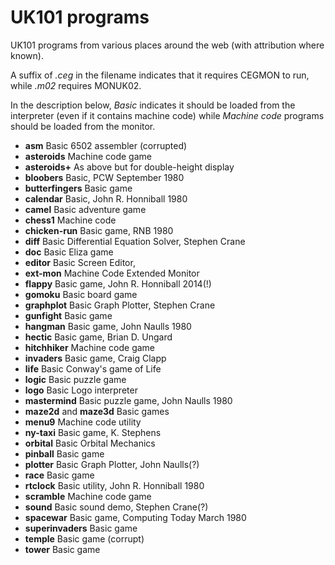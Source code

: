 UK101 programs
==============
UK101 programs from various places around the web (with attribution where
known). 

A suffix of _.ceg_ in the filename indicates that it requires CEGMON to run, 
while _.m02_ requires MONUK02.

In the description below, _Basic_ indicates it should be loaded from the
interpreter (even if it contains machine code) while _Machine code_ programs
should be loaded from the monitor.

- **asm** Basic 6502 assembler (corrupted)
- **asteroids** Machine code game 
- **asteroids+** As above but for double-height display
- **bloobers** Basic, PCW September 1980
- **butterfingers** Basic game
- **calendar** Basic, John R. Honniball 1980
- **camel** Basic adventure game
- **chess1** Machine code
- **chicken-run** Basic game, RNB 1980
- **diff** Basic Differential Equation Solver, Stephen Crane
- **doc** Basic Eliza game
- **editor** Basic Screen Editor, 
- **ext-mon** Machine Code Extended Monitor
- **flappy** Basic game, John R. Honniball 2014(!)
- **gomoku** Basic board game
- **graphplot** Basic Graph Plotter, Stephen Crane
- **gunfight** Basic game
- **hangman** Basic game, John Naulls 1980
- **hectic** Basic game, Brian D. Ungard
- **hitchhiker** Machine code game
- **invaders** Basic game, Craig Clapp
- **life** Basic Conway's game of Life
- **logic** Basic puzzle game
- **logo** Basic Logo interpreter
- **mastermind** Basic puzzle game, John Naulls 1980
- **maze2d** and **maze3d** Basic games
- **menu9** Machine code utility
- **ny-taxi** Basic game, K. Stephens
- **orbital** Basic Orbital Mechanics
- **pinball** Basic game
- **plotter** Basic Graph Plotter, John Naulls(?)
- **race** Basic game
- **rtclock** Basic utility, John R. Honniball 1980
- **scramble** Machine code game
- **sound** Basic sound demo, Stephen Crane(?)
- **spacewar** Basic game, Computing Today March 1980
- **superinvaders** Basic game
- **temple** Basic game (corrupt)
- **tower** Basic game
